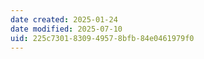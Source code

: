 ```yaml
---
date created: 2025-01-24
date modified: 2025-07-10
uid: 225c7301-8309-4957-8bfb-84e0461979f0
---
```

